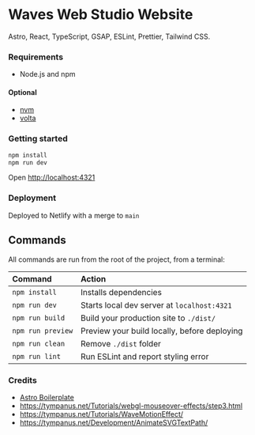 # Waves Web Studio Website
Astro, React, TypeScript, GSAP, ESLint, Prettier, Tailwind CSS.

### Requirements

- Node.js and npm

#### Optional

- [nvm](https://github.com/nvm-sh/nvm)
- [volta](https://volta.sh/)

### Getting started

``` bash
npm install
npm run dev
```

Open [http://localhost:4321](http://localhost:4321) 

### Deployment

Deployed to Netlify with a merge to `main`


## Commands

All commands are run from the root of the project, from a terminal:

| Command           | Action                                       |
|:----------------  |:-------------------------------------------- |
| `npm install`     | Installs dependencies                        |
| `npm run dev`     | Starts local dev server at `localhost:4321`  |
| `npm run build`   | Build your production site to `./dist/`      |
| `npm run preview` | Preview your build locally, before deploying |
| `npm run clean`   | Remove `./dist` folder                       |
| `npm run lint`    | Run ESLint and report styling error          |



### Credits

* [Astro Boilerplate](https://github.com/ixartz/Astro-boilerplate)
* https://tympanus.net/Tutorials/webgl-mouseover-effects/step3.html
* https://tympanus.net/Tutorials/WaveMotionEffect/
* https://tympanus.net/Development/AnimateSVGTextPath/